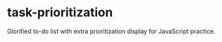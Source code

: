 # task-prioritization
Glorified to-do list with extra prioritization display for JavaScript practice.
